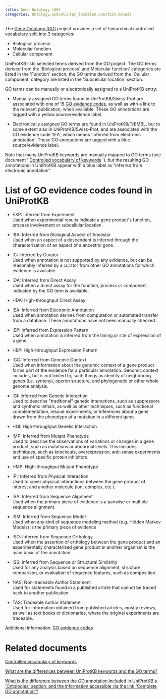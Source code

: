 ```yaml
---
title: Gene Ontology (GO)
categories: Ontology,Subcellular_location,Function,manual
---
```


The [Gene Ontology (GO)](http://www.geneontology.org/) project provides a set of hierarchical controlled vocabulary split into 3 categories:

-   Biological process
-   Molecular function
-   Cellular component

UniProtKB lists selected terms derived from the GO project. The GO terms derived from the 'Biological process' and Molecular function' categories are listed in the 'Function' section; the GO terms derived from the 'Cellular component' category are listed in the 'Subcellular location' section.

GO terms can be manually or electronically assigned to a UniProtKB entry:

-   Manually assigned GO terms found in UniProtKB/Swiss-Prot are associated with one of 15 [GO evidence codes](http://www.geneontology.org/GO.evidence.shtml?all), as well as with a link to the relevant publication, when available. These GO annotations are tagged with a yellow source/evidence label.

-   Electronically assigned GO terms are found in UniProtKB/TrEMBL, but to some extent also in UniProtKB/Swiss-Prot, and are associated with the GO evidence code 'IEA', which means 'inferred from electronic annotation'. These GO annotations are tagged with a blue source/evidence label.

Note that many UniProtKB keywords are manually mapped to GO terms (see document ' [Controlled vocabulary of keywords](https://ftp.uniprot.org/pub/databases/uniprot/current_release/knowledgebase/complete/docs/keywlist) '), but the resulting GO annotations in UniProtKB appear with a blue label as "inferred from electronic annotation".

# List of GO evidence codes found in UniProtKB

-   EXP: Inferred from Experiment  
    Used when experimental results indicate a gene product's function, process involvement or subcellular location.

-   IBA: Inferred from Biological Aspect of Ancestor  
    Used when an aspect of a descendent is inferred through the characterization of an aspect of a ancestral gene.

-   IC: Inferred by Curator  
    Used when annotation is not supported by any evidence, but can be reasonably inferred by a curator from other GO annotations for which evidence is available.

-   IDA: Inferred from Direct Assay  
    Used when a direct assay for the function, process or component indicated by the GO term is available.

-   HDA: High-throughput Direct Assay

-   IEA: Inferred from Electronic Annotation  
    Used when annotation derives from computation or automated transfer from a database. These annotations have not been manually checked.

-   IEP: Inferred from Expression Pattern  
    Used when annotation is inferred from the timing or site of expression of a gene.

-   HEP: High-throughput Expression Pattern

-   IGC: Inferred from Genomic Context  
    Used when information about the genomic context of a gene product forms part of the evidence for a particular annotation. Genomic context includes, but is not limited to, such things as identity of neighboring genes (i.e. synteny), operon structure, and phylogenetic or other whole genome analysis.

-   IGI: Inferred from Genetic Interaction  
    Used to describe "traditional" genetic interactions, such as suppressors and synthetic lethals, as well as other techniques, such as functional complementation, rescue experiments, or inferences about a gene drawn from the phenotype of a mutation in a different gene.

-   HGI: High-throughput Genetic Interaction

-   IMP: Inferred from Mutant Phenotype  
    Used to describe the observations of variations or changes in a gene product, such as mutations or abnormal levels. This includes techniques, such as knockouts, overexpression, anti-sense experiments and use of specific protein inhibitors.

-   HMP: High-throughput Mutant Phenotype

-   IPI: Inferred from Physical Interaction  
    Used to cover physical interactions between the gene product of interest and another molecule (ion, complex, etc.).

-   ISA: Inferred from Sequence Alignment  
    Used when the primary piece of evidence is a pairwise or multiple sequence alignment.

-   ISM: Inferred from Sequence Model  
    Used when any kind of sequence modeling method (e.g. Hidden Markov Models) is the primary piece of evidence

-   ISO: Inferred from Sequence Orthology  
    Used when the assertion of orthology between the gene product and an experimentally characterized gene product in another organism is the main basis of the annotation

-   ISS: Inferred from Sequence or Structural Similarity  
    Used for any analysis based on sequence alignment, structure comparison, or evaluation of sequence features, such as composition.

-   NAS: Non-traceable Author Statement  
    Used for statements found in a published article that cannot be traced back to another publication.

-   TAS: Traceable Author Statement  
    Used for information obtained from published articles, mostly reviews, as well as text books or dictionaries, where the original experiments are traceable.

Additional information: [GO evidence codes](http://www.geneontology.org/GO.evidence.shtml?all)

# Related documents

[Controlled vocabulary of keywords](https://ftp.uniprot.org/pub/databases/uniprot/current_release/knowledgebase/complete/docs/keywlist)

[What are the differences between UniProtKB keywords and the GO terms?](https://www.uniprot.org/help/keywords%5Fvs%5Fgo)

[What is the difference between the GO annotation included in UniProtKB's 'Ontologies' section, and the information accessible via the link 'Complete GO annotation'?](https://www.uniprot.org/help/complete%5Fgo%5Fannotation)
